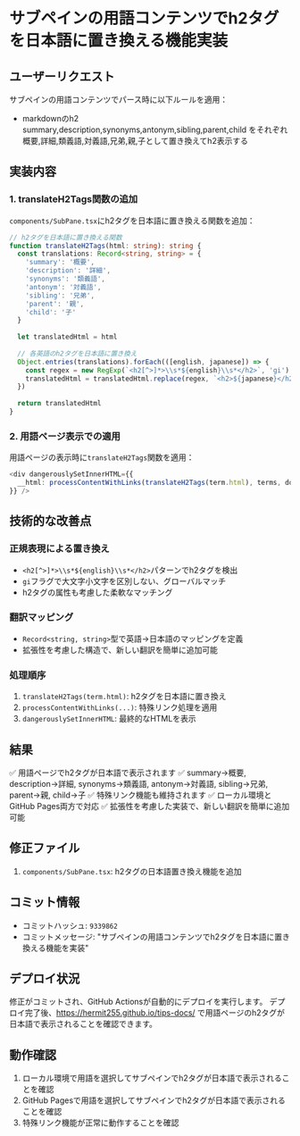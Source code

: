 # サブペインの用語コンテンツでh2タグを日本語に置き換える機能実装

## ユーザーリクエスト
サブペインの用語コンテンツでパース時に以下ルールを適用：
- markdownのh2 summary,description,synonyms,antonym,sibling,parent,child をそれぞれ概要,詳細,類義語,対義語,兄弟,親,子として置き換えてh2表示する

## 実装内容

### 1. translateH2Tags関数の追加
`components/SubPane.tsx`にh2タグを日本語に置き換える関数を追加：

```typescript
// h2タグを日本語に置き換える関数
function translateH2Tags(html: string): string {
  const translations: Record<string, string> = {
    'summary': '概要',
    'description': '詳細',
    'synonyms': '類義語',
    'antonym': '対義語',
    'sibling': '兄弟',
    'parent': '親',
    'child': '子'
  }
  
  let translatedHtml = html
  
  // 各英語のh2タグを日本語に置き換え
  Object.entries(translations).forEach(([english, japanese]) => {
    const regex = new RegExp(`<h2[^>]*>\\s*${english}\\s*</h2>`, 'gi')
    translatedHtml = translatedHtml.replace(regex, `<h2>${japanese}</h2>`)
  })
  
  return translatedHtml
}
```

### 2. 用語ページ表示での適用
用語ページの表示時に`translateH2Tags`関数を適用：

```typescript
<div dangerouslySetInnerHTML={{ 
  __html: processContentWithLinks(translateH2Tags(term.html), terms, docs, term.title) 
}} />
```

## 技術的な改善点

### 正規表現による置き換え
- `<h2[^>]*>\\s*${english}\\s*</h2>`パターンでh2タグを検出
- `gi`フラグで大文字小文字を区別しない、グローバルマッチ
- h2タグの属性も考慮した柔軟なマッチング

### 翻訳マッピング
- `Record<string, string>`型で英語→日本語のマッピングを定義
- 拡張性を考慮した構造で、新しい翻訳を簡単に追加可能

### 処理順序
1. `translateH2Tags(term.html)`: h2タグを日本語に置き換え
2. `processContentWithLinks(...)`: 特殊リンク処理を適用
3. `dangerouslySetInnerHTML`: 最終的なHTMLを表示

## 結果
✅ 用語ページでh2タグが日本語で表示されます
✅ summary→概要, description→詳細, synonyms→類義語, antonym→対義語, sibling→兄弟, parent→親, child→子
✅ 特殊リンク機能も維持されます
✅ ローカル環境とGitHub Pages両方で対応
✅ 拡張性を考慮した実装で、新しい翻訳を簡単に追加可能

## 修正ファイル
1. `components/SubPane.tsx`: h2タグの日本語置き換え機能を追加

## コミット情報
- コミットハッシュ: `9339862`
- コミットメッセージ: "サブペインの用語コンテンツでh2タグを日本語に置き換える機能を実装"

## デプロイ状況
修正がコミットされ、GitHub Actionsが自動的にデプロイを実行します。
デプロイ完了後、https://hermit255.github.io/tips-docs/ で用語ページのh2タグが日本語で表示されることを確認できます。

## 動作確認
1. ローカル環境で用語を選択してサブペインでh2タグが日本語で表示されることを確認
2. GitHub Pagesで用語を選択してサブペインでh2タグが日本語で表示されることを確認
3. 特殊リンク機能が正常に動作することを確認
